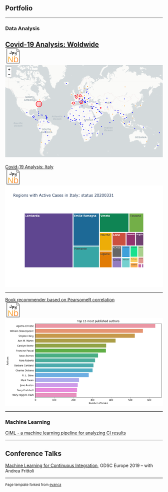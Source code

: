 ## Portfolio

---

### Data Analysis 

[Covid-19 Analysis: Woldwide](https://github.com/kwulffert/kwulffert.github.io/blob/master/_posts/Covid-19%20Analysis%20Italy.md)
<br><a href="https://nbviewer.jupyter.org/github/kwulffert/covid-19-analysis/blob/master/Covid-19%20Analysis.ipynb">
  <img src="images/jnb_3.svg?raw=true"/>
</a>
<img src="images/map.png?raw=true"/>
---

[Covid-19 Analysis: Italy](https://github.com/kwulffert/kwulffert.github.io/blob/master/_posts/Covid-19%20Analysis%20Italy.md)
<br><a href="https://nbviewer.jupyter.org/github/kwulffert/covid-19-analysis/blob/master/Covid-19%20Analysis%20Italy.ipynb">
  <img src="images/jnb_3.svg?raw=true"/>
</a>
<img src="images/Italy_reg.png?raw=true"/>

---

[Book recommender based on PearsomeR correlation](https://github.com/kwulffert/book-recommerder/blob/master/book-recommender.ipynb)
<br><a href="https://github.com/kwulffert/book-recommerder/blob/master/book-recommender.ipynb">
  <img src="images/jnb_3.svg?raw=true"/>
</a>
<img src="images/books.png?raw=true"/>

---

### Machine Learning

[CIML - a machine learning pipeline for analyzing CI results](https://github.com/mtreinish/ciml)

---

## Conference Talks

[Machine Learning for Continuous Integration](https://www.dropbox.com/sh/8pul23zevii3k25/AAD5ITWfOgLZPKagXiVW9jrga/avise%204%206.mov?dl=0), ODSC Europe 2019 – with Andrea Frittoli


---
<p style="font-size:11px">Page template forked from <a href="https://github.com/evanca/quick-portfolio">evanca</a></p>
<!-- Remove above link if you don't want to attibute -->
